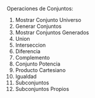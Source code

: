Operaciones de Conjuntos:

  1. Mostrar Conjunto Universo
  2. Generar Conjuntos
  3. Mostrar Conjuntos Generados
  4. Union
  5. Interseccion
  6. Diferencia
  7. Complemento
  8. Conjunto Potencia
  9. Producto Cartesiano
  10. Igualdad
  11. Subconjuntos 
  12. Subconjuntos Propios

